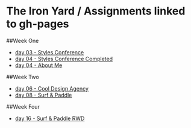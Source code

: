 # The Iron Yard / Assignments linked to gh-pages

##Week One

  * [day 03 - Styles Conference](http://dawndelatte.github.io/tiy_assignments/day_03/)
  * [day 04 - Styles Conference Completed](http://dawndelatte.github.io/tiy_assignments/day_04/)
  * [day 04 - About Me](http://dawndelatte.github.io/tiy_assignments/day_04/about_me)
  
  
##Week Two
   * [day 06 - Cool Design Agency](http://dawndelatte.github.io/tiy_assignments/day_06/06_cool_design_agency/)
   * [day 08 - Surf & Paddle](http://dawndelatte.github.io/tiy_assignments/day_08/surf_paddle/)


##Week Four
   * [day 16 - Surf & Paddle RWD](http://dawndelatte.github.io/tiy_assignments/day_16/surf_paddle_rwd/)